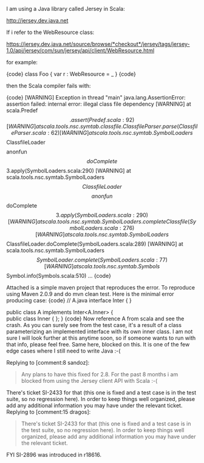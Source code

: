 I am using a Java library called Jersey in Scala:

  http://jersey.dev.java.net
 
If i refer to the WebResource class:

  https://jersey.dev.java.net/source/browse/*checkout*/jersey/tags/jersey-1.0/api/jersey/com/sun/jersey/api/client/WebResource.html

for example:

{code}
class Foo {
    var r : WebResource = _
}
{code}

then the Scala compiler fails with:

{code}
[WARNING] Exception in thread "main" java.lang.AssertionError: assertion failed: internal error: illegal class file dependency
[WARNING]         at scala.Predef$$.assert(Predef.scala:92)
[WARNING]         at scala.tools.nsc.symtab.classfile.ClassfileParser.parse(ClassfileParser.scala:62)
[WARNING]         at scala.tools.nsc.symtab.SymbolLoaders$$ClassfileLoader$$$$anonfun$$doComplete$$3.apply(SymbolLoaders.scala:290)
[WARNING]         at scala.tools.nsc.symtab.SymbolLoaders$$ClassfileLoader$$$$anonfun$$doComplete$$3.apply(SymbolLoaders.scala:290)
[WARNING]         at scala.tools.nsc.symtab.SymbolLoaders.completeClassfile(SymbolLoaders.scala:276)
[WARNING]         at scala.tools.nsc.symtab.SymbolLoaders$$ClassfileLoader.doComplete(SymbolLoaders.scala:289)
[WARNING]         at scala.tools.nsc.symtab.SymbolLoaders$$SymbolLoader.complete(SymbolLoaders.scala:77)
[WARNING]         at scala.tools.nsc.symtab.Symbols$$Symbol.info(Symbols.scala:510)
...
{code}

Attached is a simple maven project that reproduces the error. To reproduce using Maven 2.0.9 and do mvn clean test.
Here is the minimal error producing case:
{code}
// A.java
interface Inter<T> { }

public class A implements Inter<A.Inner> {  
  public class Inner { };
}
{code}
Now reference A from scala and see the crash.  As you can surely see from the test case, it's a result of a class parameterizing an implemented interface with its own inner class.  I am not sure I will look further at this anytime soon, so if someone wants to run with that info, please feel free.
Same here, blocked on this.  It is one of the few edge cases where I still need to write Java :-(

Replying to [comment:8 sandoz]:
> Any plans to have this fixed for 2.8. For the past 8 months i am blocked from using the Jersey client API with Scala :-(

There's ticket SI-2433 for that (this one is fixed and a test case is in the test suite, so no regression here). In order to keep things well organized, please add any additional information you may have under the relevant ticket.
Replying to [comment:15 dragos]:
> There's ticket SI-2433 for that (this one is fixed and a test case is in the test suite, so no regression here). In order to keep things well organized, please add any additional information you may have under the relevant ticket.

FYI SI-2896 was introduced in r18616.

